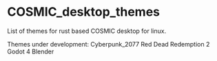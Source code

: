 # COSMIC_desktop_themes
List of themes for rust based COSMIC desktop for linux.


Themes under development:
  Cyberpunk_2077
  Red Dead Redemption 2
  Godot 4 
  Blender
